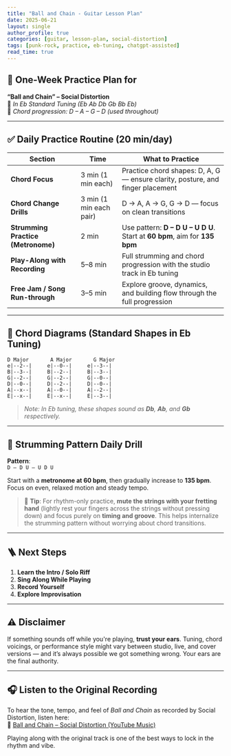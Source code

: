 ```yaml
---
title: "Ball and Chain - Guitar Lesson Plan"
date: 2025-06-21
layout: single
author_profile: true
categories: [guitar, lesson-plan, social-distortion]
tags: [punk-rock, practice, eb-tuning, chatgpt-assisted]
read_time: true
---
```


## 🎸 One-Week Practice Plan for  
**“Ball and Chain” – Social Distortion**  
🔧 *In Eb Standard Tuning (Eb Ab Db Gb Bb Eb)*  
🎵 *Chord progression: D – A – G – D (used throughout)*

---

## ✅ Daily Practice Routine (20 min/day)

| Section | Time | What to Practice |
|--------|------|------------------|
| **Chord Focus** | 3 min (1 min each) | Practice chord shapes: D, A, G — ensure clarity, posture, and finger placement |
| **Chord Change Drills** | 3 min (1 min each pair) | D → A, A → G, G → D — focus on clean transitions |
| **Strumming Practice (Metronome)** | 2 min | Use pattern: **D – D U – U D U**. Start at **60 bpm**, aim for **135 bpm** |
| **Play-Along with Recording** | 5–8 min | Full strumming and chord progression with the studio track in Eb tuning |
| **Free Jam / Song Run-through** | 3–5 min | Explore groove, dynamics, and building flow through the full progression |

---

## 🎼 Chord Diagrams (Standard Shapes in Eb Tuning)

```
D Major       A Major       G Major
e|--2--|     e|--0--|     e|--3--|
B|--3--|     B|--2--|     B|--3--|
G|--2--|     G|--2--|     G|--0--|
D|--0--|     D|--2--|     D|--0--|
A|--x--|     A|--0--|     A|--2--|
E|--x--|     E|--x--|     E|--3--|
```


> *Note: In Eb tuning, these shapes sound as **Db**, **Ab**, and **Gb** respectively.*

---

## 🔁 Strumming Pattern Daily Drill

**Pattern**:  
`D – D U – U D U`

Start with a **metronome at 60 bpm**, then gradually increase to **135 bpm**. Focus on even, relaxed motion and steady tempo.

> 🎯 **Tip**: For rhythm-only practice, **mute the strings with your fretting hand** (lightly rest your fingers across the strings without pressing down) and focus purely on **timing and groove**. This helps internalize the strumming pattern without worrying about chord transitions.

---

## 🪜 Next Steps

1. **Learn the Intro / Solo Riff**  
2. **Sing Along While Playing**  
3. **Record Yourself**  
4. **Explore Improvisation**

---

## ⚠️ Disclaimer

If something sounds off while you're playing, **trust your ears**. Tuning, chord voicings, or performance style might vary between studio, live, and cover versions — and it’s always possible we got something wrong. Your ears are the final authority.

---

## 🎧 Listen to the Original Recording

To hear the tone, tempo, and feel of *Ball and Chain* as recorded by Social Distortion, listen here:  
🎵 [Ball and Chain – Social Distortion (YouTube Music)](https://music.youtube.com/watch?v=_NWjehpGSO0&list=PLAH9D5V3tGG67ACOK92hn1env4luRoSME)

Playing along with the original track is one of the best ways to lock in the rhythm and vibe.
